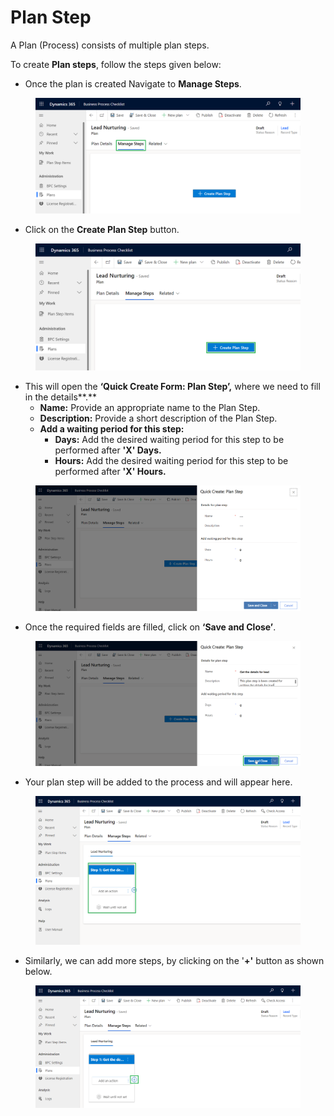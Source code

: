 # Plan Step

A Plan (Process) consists of multiple plan steps.

To create **Plan steps**, follow the steps given below:

* Once the plan is created Navigate to **Manage Steps**.

<figure><img src="../../../../.gitbook/assets/Plan step.png" alt=""><figcaption></figcaption></figure>

* Click on the **Create Plan Step** button.

<figure><img src="../../../../.gitbook/assets/plan step_2 (1).png" alt=""><figcaption></figcaption></figure>

* This will open the **‘Quick Create Form: Plan Step’,** where we need to fill in the details**.**
  * **Name:** Provide an appropriate name to the Plan Step.
  * **Description:** Provide a short description of the Plan Step.
  * **Add a waiting period for this step:**
    * **Days:** Add the desired waiting period for this step to be performed after **'X' Days.**
    * **Hours:** Add the desired waiting period for this step to be performed after **'X' Hours.**

<figure><img src="../../../../.gitbook/assets/Plan step_3.png" alt=""><figcaption></figcaption></figure>

* Once the required fields are filled, click on **‘Save and Close’**.

<figure><img src="../../../../.gitbook/assets/Plan Step3.1 (1) (1).png" alt=""><figcaption></figcaption></figure>

* Your plan step will be added to the process and will appear here.

<figure><img src="../../../../.gitbook/assets/Plan step_4 (1).png" alt=""><figcaption></figcaption></figure>

* Similarly, we can add more steps, by clicking on the '**+'** button as shown below.&#x20;

<figure><img src="../../../../.gitbook/assets/plan step_5 (1).png" alt=""><figcaption></figcaption></figure>
